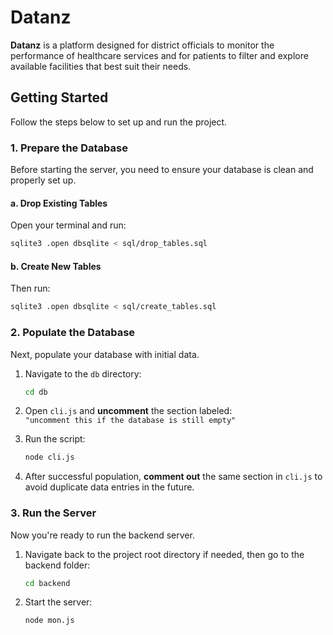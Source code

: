 # Datanz

**Datanz** is a platform designed for district officials to monitor the performance of healthcare services and for patients to filter and explore available facilities that best suit their needs.

## Getting Started

Follow the steps below to set up and run the project.

### 1. Prepare the Database

Before starting the server, you need to ensure your database is clean and properly set up.

#### a. Drop Existing Tables

Open your terminal and run:

```bash
sqlite3 .open dbsqlite < sql/drop_tables.sql
```

#### b. Create New Tables

Then run:

```bash
sqlite3 .open dbsqlite < sql/create_tables.sql
```

### 2. Populate the Database

Next, populate your database with initial data.

1. Navigate to the `db` directory:

    ```bash
    cd db
    ```

2. Open `cli.js` and **uncomment** the section labeled:  
   `"uncomment this if the database is still empty"`

3. Run the script:

    ```bash
    node cli.js
    ```

4. After successful population, **comment out** the same section in `cli.js` to avoid duplicate data entries in the future.

### 3. Run the Server

Now you're ready to run the backend server.

1. Navigate back to the project root directory if needed, then go to the backend folder:

    ```bash
    cd backend
    ```

2. Start the server:

    ```bash
    node mon.js
    ```

